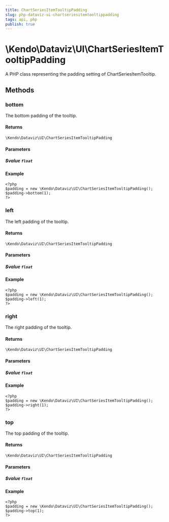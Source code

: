 ```yaml
---
title: ChartSeriesItemTooltipPadding
slug: php-dataviz-ui-chartseriesitemtooltippadding
tags: api, php
publish: true
---
```


# \Kendo\Dataviz\UI\ChartSeriesItemTooltipPadding

A PHP class representing the padding setting of ChartSeriesItemTooltip.


## Methods

### bottom
The bottom padding of the tooltip.

#### Returns
`\Kendo\Dataviz\UI\ChartSeriesItemTooltipPadding`

#### Parameters

##### $value `float`



#### Example 
    <?php
    $padding = new \Kendo\Dataviz\UI\ChartSeriesItemTooltipPadding();
    $padding->bottom(1);
    ?>

### left
The left padding of the tooltip.

#### Returns
`\Kendo\Dataviz\UI\ChartSeriesItemTooltipPadding`

#### Parameters

##### $value `float`



#### Example 
    <?php
    $padding = new \Kendo\Dataviz\UI\ChartSeriesItemTooltipPadding();
    $padding->left(1);
    ?>

### right
The right padding of the tooltip.

#### Returns
`\Kendo\Dataviz\UI\ChartSeriesItemTooltipPadding`

#### Parameters

##### $value `float`



#### Example 
    <?php
    $padding = new \Kendo\Dataviz\UI\ChartSeriesItemTooltipPadding();
    $padding->right(1);
    ?>

### top
The top padding of the tooltip.

#### Returns
`\Kendo\Dataviz\UI\ChartSeriesItemTooltipPadding`

#### Parameters

##### $value `float`



#### Example 
    <?php
    $padding = new \Kendo\Dataviz\UI\ChartSeriesItemTooltipPadding();
    $padding->top(1);
    ?>

